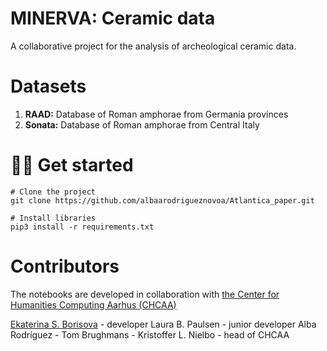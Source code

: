 # MINERVA: Ceramic data

A collaborative project for the analysis of archeological ceramic data.

# Datasets 

1. **RAAD:** Database of Roman amphorae from Germania provinces
2. **Sonata:** Database of Roman amphorae from Central Italy

# :woman_technologist: Get started 

```
# Clone the project
git clone https://github.com/albaarodrigueznovoa/Atlantica_paper.git

# Install libraries
pip3 install -r requirements.txt

```

# Contributors 

The notebooks are developed in collaboration with [the Center for Humanities Computing Aarhus (CHCAA)](https://chcaa.io/#/)

[Ekaterina S. Borisova](https://github.com/esborisova) - developer
Laura B. Paulsen - junior developer
Alba Rodríguez - 
Tom Brughmans -
Kristoffer L. Nielbo - head of CHCAA

